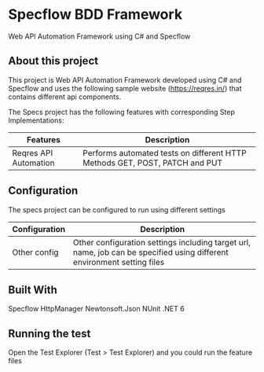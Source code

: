 # Specflow BDD Framework
Web API Automation Framework using C# and Specflow

## About this project
This project is Web API Automation Framework developed using C# and Specflow and uses the following sample website (https://reqres.in/) that contains different api components.

The Specs project has the following features with corresponding Step Implementations:

| Features	| Description| 
|-----------|------------|
|Reqres API Automation	|Performs automated tests on different HTTP Methods GET, POST, PATCH and PUT|

## Configuration
The specs project can be configured to run using different settings

|Configuration|	Description|
|-------------|------------|
|Other config	|Other configuration settings including target url, name, job can be specified using different environment setting files|

## Built With
Specflow
HttpManager
Newtonsoft.Json
NUnit
.NET 6

## Running the test
Open the Test Explorer (Test > Test Explorer) and you could run the feature files
